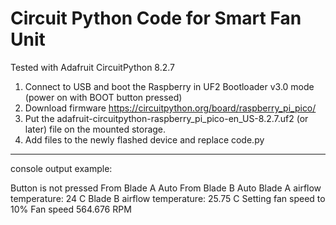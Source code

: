 # Circuit Python Code for Smart Fan Unit

Tested with Adafruit CircuitPython 8.2.7

1. Connect to USB and boot the Raspberry in UF2 Bootloader v3.0 mode (power on with BOOT button pressed)
2. Download firmware https://circuitpython.org/board/raspberry_pi_pico/ 
3. Put the adafruit-circuitpython-raspberry_pi_pico-en_US-8.2.7.uf2 (or later) file on the mounted storage.  
4. Add files to the newly flashed device and replace code.py

______

console output example:

Button is not pressed
From Blade A Auto
From Blade B Auto
Blade A airflow temperature: 24 C
Blade B airflow temperature: 25.75 C
Setting fan speed to 10%
Fan speed 564.676 RPM